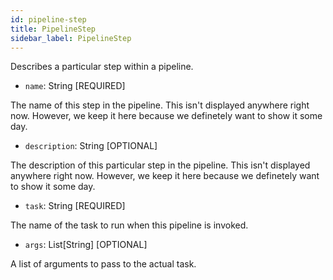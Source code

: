 ```yaml
---
id: pipeline-step
title: PipelineStep
sidebar_label: PipelineStep
---
```


Describes a particular step within a pipeline.

- `name`: String [REQUIRED]

The name of this step in the pipeline. This isn't displayed anywhere right now.
However, we keep it here because we definetely want to show it some day.

- `description`: String [OPTIONAL]

The description of this particular step in the pipeline. This isn't displayed anywhere right now.
However, we keep it here because we definetely want to show it some day.

- `task`: String [REQUIRED]

The name of the task to run when this pipeline is invoked.

- `args`: List[String] [OPTIONAL]

A list of arguments to pass to the actual task.
